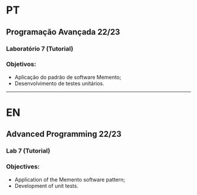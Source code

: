 # PT

## Programação Avançada 22/23

### Laboratório 7 (Tutorial)

### Objetivos:
* Aplicação do padrão de software Memento;
* Desenvolvimento de testes unitários.

---

# EN

## Advanced Programming 22/23

### Lab 7 (Tutorial)

### Objectives:
* Application of the Memento software pattern;
* Development of unit tests.
